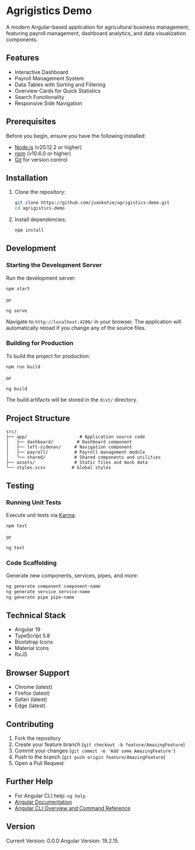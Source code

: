 # Agrigistics Demo

A modern Angular-based application for agricultural business management, featuring payroll management, dashboard analytics, and data visualization components.

## Features

- Interactive Dashboard
- Payroll Management System
- Data Tables with Sorting and Filtering
- Overview Cards for Quick Statistics
- Search Functionality
- Responsive Side Navigation

## Prerequisites

Before you begin, ensure you have the following installed:
- [Node.js](https://nodejs.org/) (v20.12.2 or higher)
- [npm](https://www.npmjs.com/) (v10.6.0 or higher)
- [Git](https://git-scm.com/) for version control

## Installation

1. Clone the repository:
   ```bash
   git clone https://github.com/juankotze/agrigistics-demo.git
   cd agrigistics-demo
   ```

2. Install dependencies:
   ```bash
   npm install
   ```

## Development

### Starting the Development Server

Run the development server:
```bash
npm start
```
or
```bash
ng serve
```

Navigate to `http://localhost:4200/` in your browser. The application will automatically reload if you change any of the source files.

### Building for Production

To build the project for production:
```bash
npm run build
```
or
```bash
ng build
```

The build artifacts will be stored in the `dist/` directory.

## Project Structure

```
src/
├── app/                    # Application source code
│   ├── dashboard/         # Dashboard component
│   ├── left-sidenav/     # Navigation component
│   ├── payroll/          # Payroll management module
│   └── shared/           # Shared components and utilities
├── assets/               # Static files and mock data
└── styles.scss          # Global styles
```

## Testing

### Running Unit Tests

Execute unit tests via [Karma](https://karma-runner.github.io):
```bash
npm test
```
or
```bash
ng test
```

### Code Scaffolding

Generate new components, services, pipes, and more:
```bash
ng generate component component-name
ng generate service service-name
ng generate pipe pipe-name
```

## Technical Stack

- Angular 19
- TypeScript 5.8
- Bootstrap Icons
- Material Icons
- RxJS

## Browser Support

- Chrome (latest)
- Firefox (latest)
- Safari (latest)
- Edge (latest)

## Contributing

1. Fork the repository
2. Create your feature branch (`git checkout -b feature/AmazingFeature`)
3. Commit your changes (`git commit -m 'Add some AmazingFeature'`)
4. Push to the branch (`git push origin feature/AmazingFeature`)
5. Open a Pull Request

## Further Help

- For Angular CLI help: `ng help`
- [Angular Documentation](https://angular.dev/)
- [Angular CLI Overview and Command Reference](https://angular.io/cli)

## Version

Current Version: 0.0.0
Angular Version: 19.2.15
